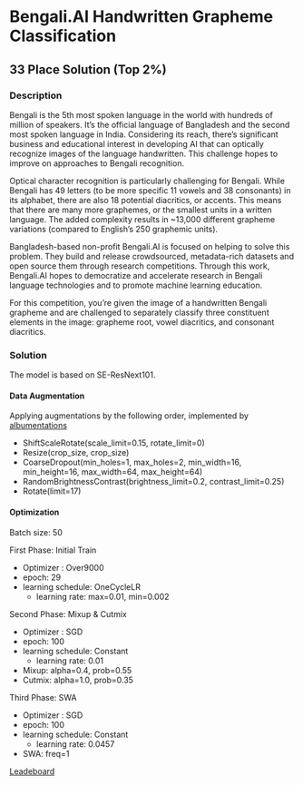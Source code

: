 # Bengali.AI Handwritten Grapheme Classification 
## 33 Place Solution (Top 2%)

### Description
Bengali is the 5th most spoken language in the world with hundreds of million of speakers. It’s the official language of Bangladesh and the second most spoken language in India. Considering its reach, there’s significant business and educational interest in developing AI that can optically recognize images of the language handwritten. This challenge hopes to improve on approaches to Bengali recognition.

Optical character recognition is particularly challenging for Bengali. While Bengali has 49 letters (to be more specific 11 vowels and 38 consonants) in its alphabet, there are also 18 potential diacritics, or accents. This means that there are many more graphemes, or the smallest units in a written language. The added complexity results in ~13,000 different grapheme variations (compared to English’s 250 graphemic units).

Bangladesh-based non-profit Bengali.AI is focused on helping to solve this problem. They build and release crowdsourced, metadata-rich datasets and open source them through research competitions. Through this work, Bengali.AI hopes to democratize and accelerate research in Bengali language technologies and to promote machine learning education.

For this competition, you’re given the image of a handwritten Bengali grapheme and are challenged to separately classify three constituent elements in the image: grapheme root, vowel diacritics, and consonant diacritics.

### Solution

The model is based on SE-ResNext101.

#### Data Augmentation
Applying augmentations by the following order, implemented by [albumentations](https://albumentations.readthedocs.io/en/latest/api/augmentations.html)

  - ShiftScaleRotate(scale_limit=0.15, rotate_limit=0)
  - Resize(crop_size, crop_size)
  - CoarseDropout(min_holes=1, max_holes=2, min_width=16, min_height=16, max_width=64, max_height=64)
  - RandomBrightnessContrast(brightness_limit=0.2, contrast_limit=0.25)
  - Rotate(limit=17)

#### Optimization
Batch size: 50

First Phase: Initial Train
  - Optimizer : Over9000
  - epoch: 29
  - learning schedule: OneCycleLR
    - learning rate: max=0.01, min=0.002
    
Second Phase: Mixup & Cutmix  
  - Optimizer : SGD
  - epoch: 100
  - learning schedule: Constant
    - learning rate: 0.01
  - Mixup: alpha=0.4, prob=0.55
  - Cutmix: alpha=1.0, prob=0.35
  
Third Phase: SWA
  - Optimizer : SGD
  - epoch: 100
  - learning schedule: Constant
    - learning rate: 0.0457
  - SWA: freq=1

[Leadeboard](https://www.kaggle.com/c/bengaliai-cv19/leaderboard)